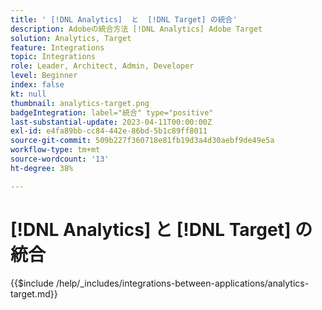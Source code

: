 ```yaml
---
title: ' [!DNL Analytics]  と  [!DNL Target] の統合'
description: Adobeの統合方法 [!DNL Analytics] Adobe Target
solution: Analytics, Target
feature: Integrations
topic: Integrations
role: Leader, Architect, Admin, Developer
level: Beginner
index: false
kt: null
thumbnail: analytics-target.png
badgeIntegration: label="統合" type="positive"
last-substantial-update: 2023-04-11T00:00:00Z
exl-id: e4fa89bb-cc84-442e-86bd-5b1c89ff8011
source-git-commit: 509b227f360718e81fb19d3a4d30aebf9de49e5a
workflow-type: tm+mt
source-wordcount: '13'
ht-degree: 38%

---
```


# [!DNL Analytics] と [!DNL Target] の統合

{{$include /help/_includes/integrations-between-applications/analytics-target.md}}
